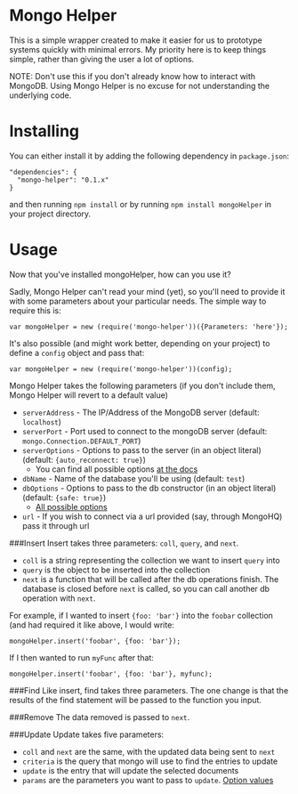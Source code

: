 Mongo Helper
===========
This is a simple wrapper created to make it easier for us to prototype systems quickly with minimal errors.  My priority here is to keep things simple, rather than giving the user a lot of options.

NOTE: Don't use this if you don't already know how to interact with MongoDB.  Using Mongo Helper is no excuse for not understanding the underlying code.

Installing
=========
You can either install it by adding the following dependency in `package.json`:

    "dependencies": {
      "mongo-helper": "0.1.x"
    }
    
and then running `npm install` or by running `npm install mongoHelper` in your project directory.

Usage
=====
Now that you've installed mongoHelper, how can you use it?

Sadly, Mongo Helper can't read your mind (yet), so you'll need to provide it with some parameters about your particular needs.  The simple way to require this is:

    var mongoHelper = new (require('mongo-helper'))({Parameters: 'here'});
    
It's also possible (and might work better, depending on your project) to define a `config` object and pass that:

    var mongoHelper = new (require('mongo-helper'))(config);
    
Mongo Helper takes the following parameters (if you don't include them, Mongo Helper will revert to a default value)

 - `serverAddress` - The IP/Address of the MongoDB server (default: `localhost`)
 - `serverPort` - Port used to connect to the mongoDB server (default: `mongo.Connection.DEFAULT_PORT`)
 - `serverOptions` - Options to pass to the server (in an object literal) (default: `{auto_reconnect: true}`)
   - You can find all possible options [at the docs](http://mongodb.github.com/node-mongodb-native/api-generated/server.html#constructor)
 - `dbName` - Name of the database you'll be using (default: `test`)
 - `dbOptions` - Options to pass to the db constructor (in an object literal) (default: `{safe: true}`)
   - [All possible options](http://mongodb.github.com/node-mongodb-native/api-generated/db.html#constructor)
 - `url` - If you wish to connect via a url provided (say, through MongoHQ) pass it through url

###Insert
Insert takes three parameters: `coll`, `query`, and `next`.

 - `coll` is a string representing the collection we want to insert `query` into
 - `query` is the object to be inserted into the collection
 - `next` is a function that will be called after the db operations finish.  The database is closed before `next` is called, so you can call another db operation with `next`.
 
For example, if I wanted to insert `{foo: 'bar'}` into the `foobar` collection (and had required it like above, I would write:

    mongoHelper.insert('foobar', {foo: 'bar'});
    
If I then wanted to run `myFunc` after that:

    mongoHelper.insert('foobar', {foo: 'bar'}, myfunc);
    
###Find
Like insert, find takes three parameters.  The one change is that the results of the find statement will be passed to the function you input.

###Remove
The data removed is passed to `next`.

###Update
Update takes five parameters:

 - `coll` and `next` are the same, with the updated data being sent to `next`
 - `criteria` is the query that mongo will use to find the entries to update
 - `update` is the entry that will update the selected documents
 - `params` are the parameters you want to pass to `update`.  [Option values](http://mongodb.github.com/node-mongodb-native/markdown-docs/insert.html#update)
